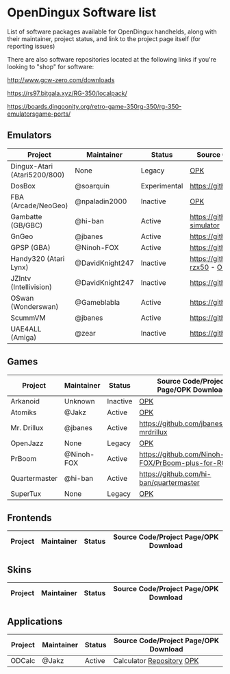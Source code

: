 # OpenDingux Software list
List of software packages available for OpenDingux handhelds, along with their maintainer, project status, and link to the project page itself (for reporting issues)

There are also software repositories located at the following links if you're looking to "shop" for software:

http://www.gcw-zero.com/downloads

https://rs97.bitgala.xyz/RG-350/localpack/

https://boards.dingoonity.org/retro-game-350rg-350/rg-350-emulatorsgame-ports/

## Emulators

Project | Maintainer | Status | Source Code/Project Page/OPK Download 
------- | ---------- | ---- | -----------
Dingux-Atari (Atari5200/800) | None | Legacy | [OPK](https://github.com/retrogamehandheld/OpenDingux/blob/master/EmulatorOPKs/dingux-atari.opk)
DosBox | @soarquin | Experimental | https://github.com/soarqin/dosbox-rg350
FBA (Arcade/NeoGeo) | @npaladin2000 | Inactive | [OPK](https://github.com/retrogamehandheld/OpenDingux/blob/master/EmulatorOPKs/fba_0.2.97.35_od.opk)
Gambatte (GB/GBC)| @hi-ban | Active | https://github.com/bardeci/dot-matrix-simulator
GnGeo   | @jbanes | Active | https://github.com/jbanes/gngeo
GPSP (GBA) | @Ninoh-FOX | Active | https://github.com/Ninoh-FOX/gpsp-rg350
Handy320 (Atari Lynx) | @DavidKnight247 | Inactive | https://github.com/DavidKnight247/handy320-rzx50 - [OPK](https://github.com/retrogamehandheld/OpenDingux/blob/master/EmulatorOPKs/handy.opk)
JZIntv (Intellivision)    | @DavidKnight247| Inactive | https://github.com/DavidKnight247/jzIntv
OSwan (Wonderswan) | @Gameblabla | Active | https://github.com/gameblabla/oswan
ScummVM | @jbanes | Active | https://github.com/jbanes/scummvm
UAE4ALL (Amiga) | @zear | Inactive | https://github.com/zear/uae4all

## Games
Project | Maintainer | Status | Source Code/Project Page/OPK Download 
------- | ---------- | ---- | -----------
Arkanoid | Unknown | Inactive | [OPK](https://github.com/retrogamehandheld/OpenDingux/blob/master/GameOPKs/Arkanoid.opk)
Atomiks | @Jakz | Active | [OPK](https://github.com/retrogamehandheld/OpenDingux/blob/master/GameOPKs/atomiks.opk)
Mr. Drillux | @jbanes | Active | https://github.com/jbanes/rs97-mrdrillux
OpenJazz | None | Legacy | [OPK](https://github.com/retrogamehandheld/OpenDingux/blob/master/GameOPKs/openjazz.opk)
PrBoom | @Ninoh-FOX | Active | https://github.com/Ninoh-FOX/PrBoom-plus-for-RG350
Quartermaster | @hi-ban | Active | https://github.com/hi-ban/quartermaster
SuperTux | None | Legacy | [OPK](https://github.com/retrogamehandheld/OpenDingux/blob/master/GameOPKs/supertux.opk)

## Frontends
Project | Maintainer | Status | Source Code/Project Page/OPK Download 
------- | ---------- | ---- | -----------

## Skins
Project | Maintainer | Status | Source Code/Project Page/OPK Download 
------- | ---------- | ---- | -----------

## Applications
Project | Maintainer | Status | Source Code/Project Page/OPK Download 
------- | ---------- | ---- | -----------
ODCalc | @Jakz | Active | Calculator [Repository](https://github.com/Jakz/open-dingux-calculator) [OPK](https://github.com/Jakz/open-dingux-calculator/releases/download/v0.1/odcalc.opk)
